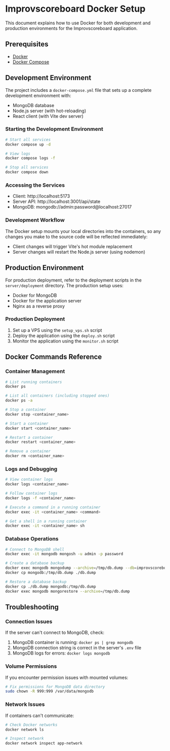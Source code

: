 # Improvscoreboard Docker Setup

This document explains how to use Docker for both development and production environments for the Improvscoreboard application.

## Prerequisites

- [Docker](https://docs.docker.com/get-docker/)
- [Docker Compose](https://docs.docker.com/compose/install/)

## Development Environment

The project includes a `docker-compose.yml` file that sets up a complete development environment with:

- MongoDB database
- Node.js server (with hot-reloading)
- React client (with Vite dev server)

### Starting the Development Environment

```bash
# Start all services
docker compose up -d

# View logs
docker compose logs -f

# Stop all services
docker compose down
```

### Accessing the Services

- Client: http://localhost:5173
- Server API: http://localhost:3001/api/state
- MongoDB: mongodb://admin:password@localhost:27017

### Development Workflow

The Docker setup mounts your local directories into the containers, so any changes you make to the source code will be reflected immediately:

- Client changes will trigger Vite's hot module replacement
- Server changes will restart the Node.js server (using nodemon)

## Production Environment

For production deployment, refer to the deployment scripts in the `server/deployment` directory. The production setup uses:

- Docker for MongoDB
- Docker for the application server
- Nginx as a reverse proxy

### Production Deployment

1. Set up a VPS using the `setup_vps.sh` script
2. Deploy the application using the `deploy.sh` script
3. Monitor the application using the `monitor.sh` script

## Docker Commands Reference

### Container Management

```bash
# List running containers
docker ps

# List all containers (including stopped ones)
docker ps -a

# Stop a container
docker stop <container_name>

# Start a container
docker start <container_name>

# Restart a container
docker restart <container_name>

# Remove a container
docker rm <container_name>
```

### Logs and Debugging

```bash
# View container logs
docker logs <container_name>

# Follow container logs
docker logs -f <container_name>

# Execute a command in a running container
docker exec -it <container_name> <command>

# Get a shell in a running container
docker exec -it <container_name> sh
```

### Database Operations

```bash
# Connect to MongoDB shell
docker exec -it mongodb mongosh -u admin -p password

# Create a database backup
docker exec mongodb mongodump --archive=/tmp/db.dump --db=improvscoreboard
docker cp mongodb:/tmp/db.dump ./db.dump

# Restore a database backup
docker cp ./db.dump mongodb:/tmp/db.dump
docker exec mongodb mongorestore --archive=/tmp/db.dump
```

## Troubleshooting

### Connection Issues

If the server can't connect to MongoDB, check:

1. MongoDB container is running: `docker ps | grep mongodb`
2. MongoDB connection string is correct in the server's `.env` file
3. MongoDB logs for errors: `docker logs mongodb`

### Volume Permissions

If you encounter permission issues with mounted volumes:

```bash
# Fix permissions for MongoDB data directory
sudo chown -R 999:999 /var/data/mongodb
```

### Network Issues

If containers can't communicate:

```bash
# Check Docker networks
docker network ls

# Inspect network
docker network inspect app-network
